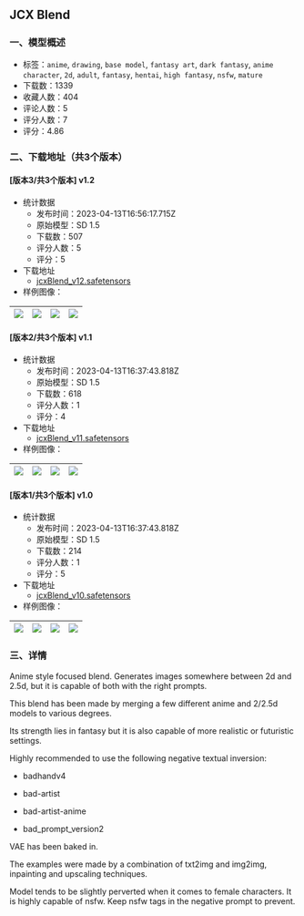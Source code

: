 ## JCX Blend
### 一、模型概述

- 标签：`anime`, `drawing`, `base model`, `fantasy art`, `dark fantasy`, `anime character`, `2d`, `adult`, `fantasy`, `hentai`, `high fantasy`, `nsfw`, `mature`
- 下载数：1339
- 收藏人数：404
- 评论人数：5
- 评分人数：7
- 评分：4.86

### 二、下载地址（共3个版本）

#### [版本3/共3个版本] v1.2

- 统计数据
  - 发布时间：2023-04-13T16:56:17.715Z
  - 原始模型：SD 1.5
  - 下载数：507
  - 评分人数：5
  - 评分：5
- 下载地址
  - [jcxBlend_v12.safetensors](https://civitai.com/api/download/models/44884)
- 样例图像：

| <img src="https://image.civitai.com/xG1nkqKTMzGDvpLrqFT7WA/65a4506f-3337-4657-d443-50e9fc412000/width=450/487866.jpeg" /> | <img src="https://image.civitai.com/xG1nkqKTMzGDvpLrqFT7WA/fafeff1e-a7de-4d63-b0e6-12ccc726ed00/width=450/487862.jpeg" /> | <img src="https://image.civitai.com/xG1nkqKTMzGDvpLrqFT7WA/dd2b4449-4922-4e35-0faf-3e425f328800/width=450/487865.jpeg" /> | <img src="https://image.civitai.com/xG1nkqKTMzGDvpLrqFT7WA/e960a05d-9b15-4ecb-bc37-d0f06c91dc00/width=450/487869.jpeg" /> |
| ---- | ---- | ---- | ---- |

#### [版本2/共3个版本] v1.1

- 统计数据
  - 发布时间：2023-04-13T16:37:43.818Z
  - 原始模型：SD 1.5
  - 下载数：618
  - 评分人数：1
  - 评分：4
- 下载地址
  - [jcxBlend_v11.safetensors](https://civitai.com/api/download/models/37878)
- 样例图像：

| <img src="https://image.civitai.com/xG1nkqKTMzGDvpLrqFT7WA/a6ef25c5-9179-4e01-222a-ee97b9a1f400/width=450/418895.jpeg" /> | <img src="https://image.civitai.com/xG1nkqKTMzGDvpLrqFT7WA/7b62ea6f-07f5-4b5b-02fe-66a82c8ed700/width=450/418892.jpeg" /> | <img src="https://image.civitai.com/xG1nkqKTMzGDvpLrqFT7WA/54b73252-9d7d-4557-d066-1878f840a800/width=450/418899.jpeg" /> | <img src="https://image.civitai.com/xG1nkqKTMzGDvpLrqFT7WA/1b436da4-9488-45cb-d698-26b237046100/width=450/418894.jpeg" /> |
| ---- | ---- | ---- | ---- |

#### [版本1/共3个版本] v1.0

- 统计数据
  - 发布时间：2023-04-13T16:37:43.818Z
  - 原始模型：SD 1.5
  - 下载数：214
  - 评分人数：1
  - 评分：5
- 下载地址
  - [jcxBlend_v10.safetensors](https://civitai.com/api/download/models/32564)
- 样例图像：

| <img src="https://image.civitai.com/xG1nkqKTMzGDvpLrqFT7WA/f488f9be-bea5-4302-37e7-f4d614c72c00/width=450/371113.jpeg" /> | <img src="https://image.civitai.com/xG1nkqKTMzGDvpLrqFT7WA/5b246f61-28a4-41c6-5187-388a5bf53200/width=450/371116.jpeg" /> | <img src="https://image.civitai.com/xG1nkqKTMzGDvpLrqFT7WA/c0706a3b-bc51-4978-2c84-5cd3f9198600/width=450/371107.jpeg" /> | <img src="https://image.civitai.com/xG1nkqKTMzGDvpLrqFT7WA/a01cb3b3-7163-496f-5c06-dfd97cd1df00/width=450/371122.jpeg" /> |
| ---- | ---- | ---- | ---- |


### 三、详情
<p>Anime style focused blend. Generates images somewhere between 2d and 2.5d, but it is capable of both with the right prompts.</p><p>This blend has been made by merging a few different anime and 2/2.5d models to various degrees. </p><p>Its strength lies in fantasy but it is also capable of more realistic or futuristic settings.</p><p>Highly recommended to use the following negative textual inversion:</p><ul><li><p>badhandv4</p></li><li><p>bad-artist</p></li><li><p>bad-artist-anime</p></li><li><p>bad_prompt_version2</p></li></ul><p>VAE has been baked in.</p><p>The examples were made by a combination of txt2img and img2img, inpainting and upscaling techniques.</p><p>Model tends to be slightly perverted when it comes to female characters. It is highly capable of nsfw. Keep nsfw tags in the negative prompt to prevent.</p>